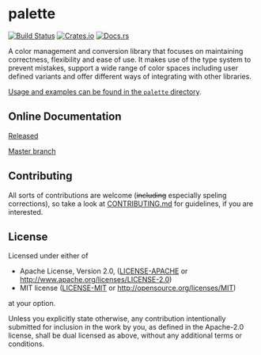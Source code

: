 # palette

[![Build Status](https://travis-ci.org/Ogeon/palette.svg?branch=master)](https://travis-ci.org/Ogeon/palette)
[![Crates.io](https://img.shields.io/crates/v/palette.svg)](https://crates.io/crates/palette/)
[![Docs.rs](https://docs.rs/palette/badge.svg)](https://docs.rs/palette)

A color management and conversion library that focuses on maintaining correctness, flexibility and ease of use. It makes use of the type system to prevent mistakes, support a wide range of color spaces including user defined variants and offer different ways of integrating with other libraries.

[Usage and examples can be found in the `palette` directory](https://github.com/Ogeon/palette/tree/master/palette).

## Online Documentation

[Released](https://docs.rs/palette/0.5.0/palette/)

[Master branch](https://ogeon.github.io/docs/palette/master/palette/index.html)

## Contributing

All sorts of contributions are welcome (<strike>including</strike> especially speling corrections), so take a look at [CONTRIBUTING.md](CONTRIBUTING.md) for guidelines, if you are interested.

## License

Licensed under either of

* Apache License, Version 2.0, ([LICENSE-APACHE](LICENSE-APACHE) or <http://www.apache.org/licenses/LICENSE-2.0>)
* MIT license ([LICENSE-MIT](LICENSE-MIT) or <http://opensource.org/licenses/MIT>)

at your option.

Unless you explicitly state otherwise, any contribution intentionally submitted for inclusion in the work by you, as defined in the Apache-2.0 license, shall be dual licensed as above, without any additional terms or conditions.
